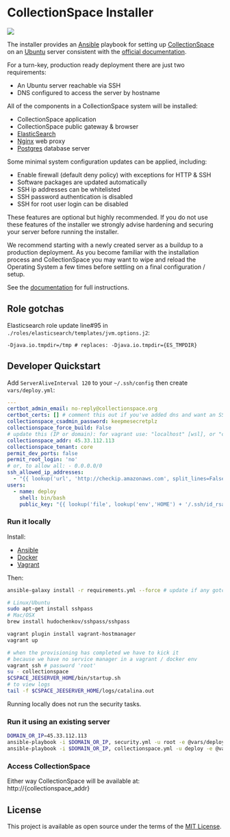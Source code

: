 # CollectionSpace Installer

![](https://github.com/collectionspace/cspace-installer/workflows/Lint%20Installer/badge.svg)

The installer provides an [Ansible](https://www.ansible.com/) playbook
for setting up [CollectionSpace](https://www.collectionspace.org/) on an
[Ubuntu](https://ubuntu.com/) server consistent with the [official
documentation](https://collectionspace.atlassian.net/wiki/spaces/DOC/pages/701465498/Installing+on+Ubuntu+LTS).

For a turn-key, production ready deployment there are just two requirements:

- An Ubuntu server reachable via SSH
- DNS configured to access the server by hostname

All of the components in a CollectionSpace system will be installed:

- CollectionSpace application
- CollectionSpace public gateway & browser
- [ElasticSearch](https://www.elastic.co/)
- [Nginx](https://www.nginx.com/) web proxy
- [Postgres](https://www.postgresql.org/) database server

Some minimal system configuration updates can be applied, including:

- Enable firewall (default deny policy) with exceptions for HTTP & SSH
- Software packages are updated automatically
- SSH ip addresses can be whitelisted
- SSH password authentication is disabled
- SSH for root user login can be disabled

These features are optional but highly recommended. If you do not use
these features of the installer we strongly advise hardening and
securing your server before running the installer.

We recommend starting with a newly created server as a buildup to a
production deployment. As you become familiar with the installation
process and CollectionSpace you may want to wipe and reload the
Operating System a few times before settling on a final configuration
/ setup.

See the [documentation](docs/README.md) for full instructions.

## Role gotchas

Elasticsearch role update line#95 in `./roles/elasticsearch/templates/jvm.options.j2`:

```
-Djava.io.tmpdir=/tmp # replaces: -Djava.io.tmpdir={ES_TMPDIR}
```

## Developer Quickstart

Add `ServerAliveInterval 120` to your `~/.ssh/config` then create `vars/deploy.yml`:

```yml
---
certbot_admin_email: no-reply@collectionspace.org
certbot_certs: [] # comment this out if you've added dns and want an SSL cert to be created
collectionspace_csadmin_password: keepmesecretplz
collectionspace_force_build: False
# update this (IP or domain): for vagrant use: "localhost" [wsl], or "collectionspace.local" [native]
collectionspace_addr: 45.33.112.113
collectionspace_tenant: core
permit_dev_ports: false
permit_root_login: 'no'
# or, to allow all: - 0.0.0.0/0
ssh_allowed_ip_addresses:
  - "{{ lookup('url', 'http://checkip.amazonaws.com', split_lines=False) | replace('\n', '') }}"
users:
  - name: deploy
    shell: bin/bash
    public_key: "{{ lookup('file', lookup('env','HOME') + '/.ssh/id_rsa.pub') }}"
```

### Run it locally

Install:

- [Ansible](https://www.ansible.com/)
- [Docker](https://www.docker.com/)
- [Vagrant](https://www.vagrantup.com/)

Then:

```bash
ansible-galaxy install -r requirements.yml --force # update if any gotchas

# Linux/Ubuntu
sudo apt-get install sshpass
# Mac/OSX
brew install hudochenkov/sshpass/sshpass

vagrant plugin install vagrant-hostmanager
vagrant up

# when the provisioning has completed we have to kick it
# because we have no service manager in a vagrant / docker env
vagrant ssh # password 'root'
su - collectionspace
$CSPACE_JEESERVER_HOME/bin/startup.sh
# to view logs
tail -f $CSPACE_JEESERVER_HOME/logs/catalina.out
```

Running locally does not run the security tasks.

### Run it using an existing server

```bash
DOMAIN_OR_IP=45.33.112.113
ansible-playbook -i $DOMAIN_OR_IP, security.yml -u root -e @vars/deploy.yml # -u ubuntu (for lightsail)
ansible-playbook -i $DOMAIN_OR_IP, collectionspace.yml -u deploy -e @vars/deploy.yml
```

### Access CollectionSpace

Either way CollectionSpace will be available at: http://{collectionspace_addr}

## License

This project is available as open source under the terms of the
[MIT License](http://opensource.org/licenses/MIT).
